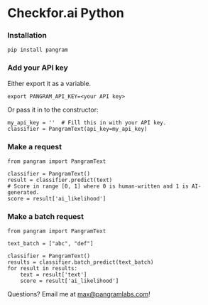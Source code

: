 # Checkfor.ai Python

### Installation
```
pip install pangram
```

### Add your API key
Either export it as a variable.
```
export PANGRAM_API_KEY=<your API key>
```
Or pass it in to the constructor:
```
my_api_key = ''  # Fill this in with your API key.
classifier = PangramText(api_key=my_api_key)
```

### Make a request
```
from pangram import PangramText

classifier = PangramText()
result = classifier.predict(text)
# Score in range [0, 1] where 0 is human-written and 1 is AI-generated.
score = result['ai_likelihood']
```

### Make a batch request
```
from pangram import PangramText

text_batch = ["abc", "def"]

classifier = PangramText()
results = classifier.batch_predict(text_batch)
for result in results:
    text = result['text']
    score = result['ai_likelihood']
```

Questions? Email me at max@pangramlabs.com!
